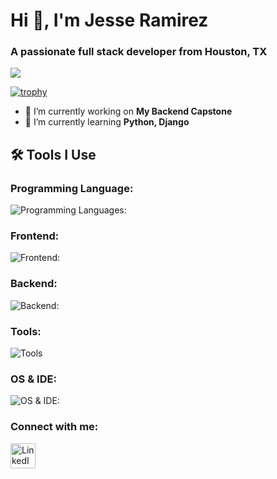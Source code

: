 # Hi 👋, I'm Jesse Ramirez
### A passionate full stack developer from Houston, TX

![](https://komarev.com/ghpvc/?username=jgramirez0210&label=Profile%20views&color=0e75b6&style=flat)

[![trophy](https://github-profile-trophy.vercel.app/?username=ryo-ma&theme=onedark)](https://github.com/ryo-ma/github-profile-trophy)

- 🔭 I’m currently working on **My Backend Capstone**
- 🌱 I’m currently learning **Python, Django**

## 🛠 Tools I Use
### Programming Language:
![Programming Languages:](https://skillicons.dev/icons?i=js,py)

### Frontend:
![Frontend:](https://skillicons.dev/icons?i=js,html,css,react)

### Backend:
![Backend:](https://skillicons.dev/icons?i=py,django,sqlite)

### Tools:
![Tools](https://skillicons.dev/icons?i=postman,github)

### OS & IDE:
![OS & IDE:](https://skillicons.dev/icons?i=windows,vscode)

### Connect with me:
<a href="https://www.linkedin.com/in/jesseramirez354/" target="_blank">
  <img src="https://raw.githubusercontent.com/rahuldkjain/github-profile-readme-generator/master/src/images/icons/Social/linked-in-alt.svg" alt="LinkedIn Profile" width="40" height="40" />
</a>
